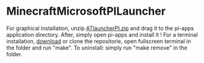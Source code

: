 # MinecraftMicrosoftPILauncher
For graphical installation, unzip [ATlauncherPI.zip](https://raw.githubusercontent.com/pi-dev500/MinecraftMicrosoftPILauncher/main/ATlauncherPI.zip) and drag it to the pi-apps application directory. After, simply open pi-apps and install it !
For a terminal installation, [download](https://github.com/pi-dev500/MinecraftMicrosoftPILauncher/archive/main.zip) or clone the repositorie, open fullscreen terminal in the folder and run "make". To uninstall: simply run "make remove" in the folder.
